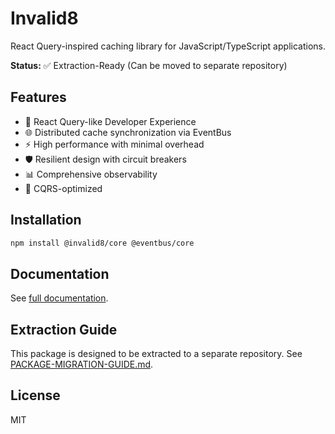 # Invalid8

React Query-inspired caching library for JavaScript/TypeScript applications.

**Status:** ✅ Extraction-Ready (Can be moved to separate repository)

## Features

- 🚀 React Query-like Developer Experience
- 🌐 Distributed cache synchronization via EventBus
- ⚡ High performance with minimal overhead
- 🛡️ Resilient design with circuit breakers
- 📊 Comprehensive observability
- 🎯 CQRS-optimized

## Installation

```bash
npm install @invalid8/core @eventbus/core
```

## Documentation

See [full documentation](../../docs/packages/invalid8/README.md).

## Extraction Guide

This package is designed to be extracted to a separate repository. See [PACKAGE-MIGRATION-GUIDE.md](../../docs/migration/PACKAGE-MIGRATION-GUIDE.md).

## License

MIT
